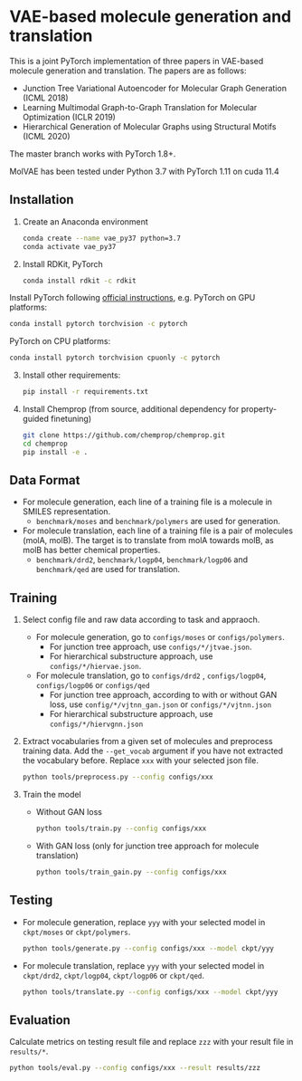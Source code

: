# VAE-based molecule generation and translation

This is a joint PyTorch implementation of three papers in VAE-based molecule generation and translation. The papers are as follows:

* Junction Tree Variational Autoencoder for Molecular Graph Generation (ICML 2018)
* Learning Multimodal Graph-to-Graph Translation for Molecular Optimization (ICLR 2019)
* Hierarchical Generation of Molecular Graphs using Structural Motifs (ICML 2020)

The master branch works with PyTorch 1.8+.

MolVAE has been tested under Python 3.7 with PyTorch 1.11 on cuda 11.4

## Installation

1. Create an Anaconda environment

   ```bash
   conda create --name vae_py37 python=3.7
   conda activate vae_py37
   ```

2. Install RDKit, PyTorch

   ```bash
   conda install rdkit -c rdkit
   ```
   
  Install PyTorch following [official instructions](https://pytorch.org/get-started/locally/), e.g.
   PyTorch on GPU platforms:

   ```bash
   conda install pytorch torchvision -c pytorch
   ```

   PyTorch on CPU platforms:

   ```bash
   conda install pytorch torchvision cpuonly -c pytorch
   ```

3. Install other requirements:

   ```bash
   pip install -r requirements.txt
   ```

4. Install Chemprop (from source, additional dependency for property-guided finetuning)

   ```bash
   git clone https://github.com/chemprop/chemprop.git
   cd chemprop
   pip install -e .
   ```

## Data Format

* For molecule generation, each line of a training file is a molecule in SMILES representation. 
  * `benchmark/moses` and `benchmark/polymers` are used for generation.
* For molecule translation, each line of a training file is a pair of molecules (molA, molB). The target is to translate from molA towards molB, as molB has better chemical properties. 
  * `benchmark/drd2`, `benchmark/logp04`, `benchmark/logp06` and `benchmark/qed` are used for translation.

## Training

1. Select config file and raw data according to task and appraoch.

   * For molecule generation, go to `configs/moses` or `configs/polymers`.
     * For junction tree approach, use `configs/*/jtvae.json`.
     * For hierarchical substructure approach, use `configs/*/hiervae.json`.
   * For molecule translation, go to `configs/drd2` , `configs/logp04`, `configs/logp06` or `configs/qed`
     * For junction tree approach, according to with or without GAN loss, use `config/*/vjtnn_gan.json` or `configs/*/vjtnn.json`
     * For hierarchical substructure approach, use `configs/*/hiervgnn.json`

2. Extract vocabularies from a given set of molecules and preprocess training data. Add the `--get_vocab` argument if you have not extracted the vocabulary before. Replace `xxx` with your selected json file.

   ```bash
   python tools/preprocess.py --config configs/xxx
   ```

3. Train the model

   * Without GAN loss

     ```bash
     python tools/train.py --config configs/xxx
     ```

   * With GAN loss (only for junction tree approach for molecule translation)

     ```bash
     python tools/train_gain.py --config configs/xxx
     ```

## Testing

* For molecule generation, replace `yyy` with your selected model in `ckpt/moses` or `ckpt/polymers`.

  ```bash
  python tools/generate.py --config configs/xxx --model ckpt/yyy
  ```

* For molecule translation, replace `yyy` with your selected model in `ckpt/drd2`, `ckpt/logp04`, `ckpt/logp06` or `ckpt/qed`.

  ```bash
  python tools/translate.py --config configs/xxx --model ckpt/yyy
  ```

## Evaluation

Calculate metrics on testing result file and replace `zzz` with your result file in `results/*`.

```bash
python tools/eval.py --config configs/xxx --result results/zzz
```

